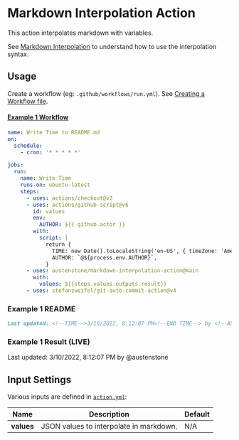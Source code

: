 # Markdown Interpolation Action

This action interpolates markdown with variables.

See [Markdown Interpolation](https://github.com/austenstone/markdown-interpolation#writing) to understand how to use the interpolation syntax.

## Usage
Create a workflow (eg: `.github/workflows/run.yml`). See [Creating a Workflow file](https://help.github.com/en/articles/configuring-a-workflow#creating-a-workflow-file).

#### [Example 1 Workflow](https://github.com/austenstone/markdown-interpolation-action/blob/main/.github/workflows/usage.yaml)
```yml
name: Write Time to README.md
on:
  schedule:
    - cron: '* * * * *'

jobs:
  run:
    name: Write Time
    runs-on: ubuntu-latest
    steps:
      - uses: actions/checkout@v2
      - uses: actions/github-script@v6
        id: values
        env:
          AUTHOR: ${{ github.actor }}
        with:
          script: |
            return {
              TIME: new Date().toLocaleString('en-US', { timeZone: 'America/New_York' }),
              AUTHOR: `@${process.env.AUTHOR}`,
            }
      - uses: austenstone/markdown-interpolation-action@main
        with:
          values: ${{steps.values.outputs.result}}
      - uses: stefanzweifel/git-auto-commit-action@v4
```
### Example 1 README
```md
Last updated: <!--TIME-->3/10/2022, 8:12:07 PM<!--END TIME--> by <!--AUTHOR-->@austenstone<!--END AUTHOR-->
```

### Example 1 Result (LIVE)
Last updated: <!--TIME-->3/10/2022, 8:12:07 PM<!--END TIME--> by <!--AUTHOR-->@austenstone<!--END AUTHOR-->

## Input Settings
Various inputs are defined in [`action.yml`](action.yml):

| Name | Description | Default |
| --- | - | - |
| **values** | JSON values to interpolate in markdown. | N/A |
